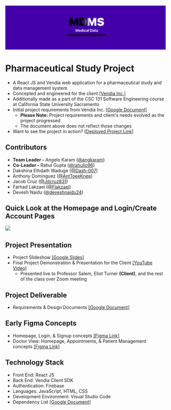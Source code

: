 <p align="center">
   <img src="./MDMS.png"/>
</p>

# Pharmaceutical Study Project
* A React JS and Vendia web application for a pharmaceutical study and data management system
* Concepted and engineered for the client [[Vendia Inc.]](https://www.vendia.com/) 
* Additionally made as a part of the CSC 131 Software Engineering course at California State University Sacramento
* Initial project requirements from Vendia Inc. [[Google Document]](https://docs.google.com/document/d/1bWjbqZ7YbaT-ykfpPPl1AJMdyivspdhZWLtabedL_K8/edit)
    - **Please Note:** Project requirements and client's needs evolved as the project progressed
    - The document above does not reflect those changes
* Want to see the project in action? [[Deployed Project Link]](https://gleaming-kleicha-f0118d.netlify.app/)

## Contributors
* **Team Leader -** Angelo Karam ([@angkaram](https://github.com/angkaram)) 
* **Co-Leader -** Rahul Gupta ([@rahulio96](https://github.com/rahulio96))
* Dakshina Ethdath Waduge ([@Dash-007](https://github.com/Dash-007))
* Anthony Dominguez ([@AntToeeKnee](https://github.com/AntToeeKnee))
* Jacob Cruz ([@Jdcruz831](https://github.com/Jdcruz831))
* Farhad Lakzaei ([@Flakzaei](https://github.com/Flakzaei))
* Devesh Naidu ([@deveshnaidu24](https://github.com/deveshnaidu24))

## Quick Look at the Homepage and Login/Create Account Pages
![](https://github.com/Angkaram/Pharmaceutical-Study-Web-App-Project/blob/main/projectGIF.gif)

## Project Presentation
* Project Slideshow [[Google Slides]](https://docs.google.com/presentation/d/1ztrrF4vq9vsqPsltdld-QiT9-SA6IdFIfSAvAmyXMWY/edit?usp=sharing)
* Final Project Demonstration & Presentation for the Client [[YouTube Video]](https://www.youtube.com/watch?v=K2LDj28C5iA)
    - Presented live to Professor Salem, Eliot Turner **(Client)**, and the rest of the class over Zoom meeting

## Project Deliverable
* Requirements & Design Documents [[Google Document]](https://docs.google.com/document/d/1fCf03OumJVkP-86hABSN6WmD8mHMNC4t1xIJZEg_KWE/edit?usp=sharing)
## Early Figma Concepts
* Homepage, Login, & Signup concepts [[Figma Link]](https://www.figma.com/embed?embed_host=share&url=https%3A%2F%2Fwww.figma.com%2Fproto%2FpLwTa2C7uFNEG3KfBCwB7j%2FCSC-131-Project-Figma%3Ftype%3Ddesign%26node-id%3D625-97%26scaling%3Dmin-zoom%26page-id%3D614%253A2)
* Doctor View: Homepage, Appointments, & Patient Management concepts [[Figma Link]](https://www.figma.com/embed?embed_host=share&url=https%3A%2F%2Fwww.figma.com%2Fproto%2FpLwTa2C7uFNEG3KfBCwB7j%2FCSC-131-Project-Figma%3Ftype%3Ddesign%26node-id%3D625-77%26scaling%3Dmin-zoom%26page-id%3D625%253A2)

## Technology Stack
* Front End: React JS
* Back End: Vendia Client SDK
* Authentication: Firebase
* Languages: JavaScript, HTML, CSS
* Development Environment: Visual Studio Code
* Dependency List [[Google Document]](https://docs.google.com/document/d/1mEffY8Q6ucsXkosKkInMPLr9AD-Nh4ThkWxgmBA6jsk/edit?usp=sharing)